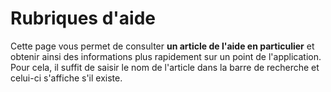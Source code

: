 # Rubriques d'aide 

Cette page vous permet de consulter **un article de l'aide en particulier** et obtenir ainsi des informations plus rapidement sur un point de l'application. Pour cela, il suffit de saisir le nom de l'article dans la barre de recherche et celui-ci s'affiche s'il existe.
